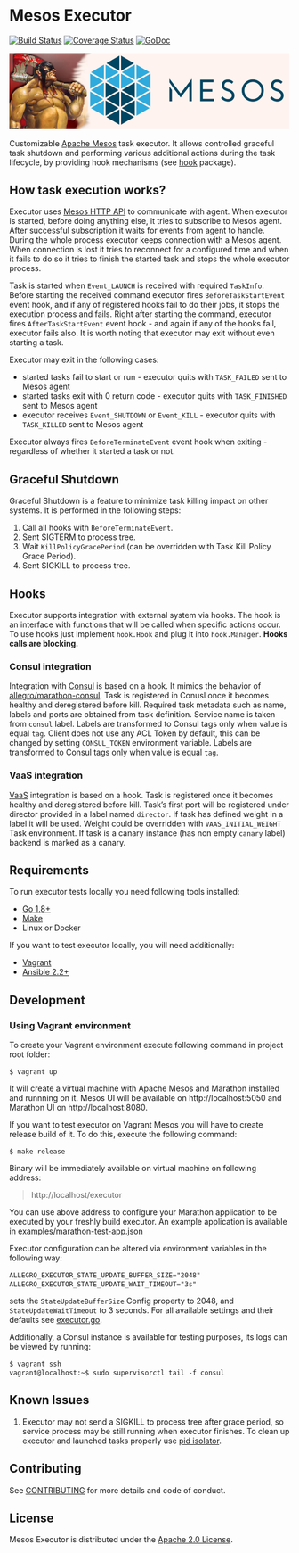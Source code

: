 # Mesos Executor 

[![Build Status](https://travis-ci.org/allegro/mesos-executor.svg?branch=master)](https://travis-ci.org/allegro/mesos-executor)
[![Coverage Status](https://coveralls.io/repos/github/allegro/mesos-executor/badge.svg?branch=master)](https://coveralls.io/github/allegro/mesos-executor?branch=master)
[![GoDoc](https://godoc.org/github.com/allegro/mesos-executor?status.svg)](https://godoc.org/github.com/allegro/mesos-executor)

![Executor](doc/img/executor-mesos.png)

Customizable [Apache Mesos][1] task executor. It allows controlled graceful
task shutdown and performing various additional actions during the task lifecycle,
by providing hook mechanisms (see [hook](hook) package).

## How task execution works?

Executor uses [Mesos HTTP API][2] to communicate with agent. When executor is
started, before doing anything else, it tries to subscribe to Mesos agent. After
successful subscription it waits for events from agent to handle. During the whole
process executor keeps connection with a Mesos agent. When connection is lost it
tries to reconnect for a configured time and when it fails to do so it tries to
finish the started task and stops the whole executor process.

Task is started when `Event_LAUNCH` is received with required `TaskInfo`. Before
starting the received command executor fires `BeforeTaskStartEvent` event hook,
and if any of registered hooks fail to do their jobs, it stops the execution process
and fails. Right after starting the command, executor fires `AfterTaskStartEvent` event
hook - and again if any of the hooks fail, executor fails also. It is worth
noting that executor may exit without even starting a task.

Executor may exit in the following cases:
* started tasks fail to start or run - executor quits with `TASK_FAILED` sent to
Mesos agent
* started tasks exit with 0 return code - executor quits with `TASK_FINISHED`
sent to Mesos agent
* executor receives `Event_SHUTDOWN` or `Event_KILL` - executor quits with `TASK_KILLED`
sent to Mesos agent

Executor always fires `BeforeTerminateEvent` event hook when exiting - regardless
of whether it started a task or not.

## Graceful Shutdown

Graceful Shutdown is a feature to minimize task killing impact on other systems.
It is performed in the following steps:

1. Call all hooks with `BeforeTerminateEvent`.
2. Sent SIGTERM to process tree.
3. Wait `KillPolicyGracePeriod` (can be overridden with Task Kill Policy Grace Period).
4. Sent SIGKILL to process tree.

## Hooks

Executor supports integration with external system via hooks. The hook is an interface
with functions that will be called when specific actions occur. To use hooks just
implement `hook.Hook` and plug it into `hook.Manager`.
**Hooks calls are blocking.**

### Consul integration

Integration with [Consul][3] is based on a hook. It mimics the behavior of
[allegro/marathon-consul][4].
Task is registered in Conusl once it becomes healthy and deregistered before kill.
Required task metadata such as name, labels and ports are obtained from task definition.
Service name is taken from `consul` label.
Labels are transformed to Consul tags only when value is equal `tag`. Client does not use any ACL Token by default,
this can be changed by setting `CONSUL_TOKEN` environment variable.
Labels are transformed to Consul tags only when value is equal `tag`.

### VaaS integration

[VaaS][5] integration is based on a hook.
Task is registered once it becomes healthy and deregistered before kill.
Task’s first port will be registered under director provided in a label named `director`.
If task has defined weight in a label it will be used. Weight could be overridden
with `VAAS_INITIAL_WEIGHT` Task environment.
If task is a canary instance (has non empty `canary` label) backend is marked
as a canary.

## Requirements

To run executor tests locally you need following tools installed:

* [Go 1.8+][6]
* [Make][7]
* Linux or Docker

If you want to test executor locally, you will need additionally:

* [Vagrant][8]
* [Ansible 2.2+][9]

## Development

### Using Vagrant environment

To create your Vagrant environment execute following command in project root folder:

```
$ vagrant up
```

It will create a virtual machine with Apache Mesos and Marathon installed and
runnning on it. Mesos UI will be available on http://localhost:5050 and Marathon
UI on http://localhost:8080.

If you want to test executor on Vagrant Mesos you will have to create release
build of it. To do this, execute the following command:

```
$ make release
```

Binary will be immediately available on virtual machine on following address:

> http://localhost/executor

You can use above address to configure your Marathon application to be executed
by your freshly build executor. An example application is available in
[examples/marathon-test-app.json](marathon-test-app.json)

Executor configuration can be altered via environment variables in the following way:
```
ALLEGRO_EXECUTOR_STATE_UPDATE_BUFFER_SIZE="2048"
ALLEGRO_EXECUTOR_STATE_UPDATE_WAIT_TIMEOUT="3s"
```
sets the `StateUpdateBufferSize` Config property to 2048, and `StateUpdateWaitTimeout`
to 3 seconds. For all available settings and their defaults see
[executor.go](executor.go).

Additionally, a Consul instance is available for testing purposes,
its logs can be viewed by running:
```
$ vagrant ssh
vagrant@localhost:~$ sudo supervisorctl tail -f consul
```


## Known Issues

1. Executor may not send a SIGKILL to process tree after grace period,
so service process may be still running when executor finishes.
To clean up executor and launched tasks properly use [pid isolator][10].

## Contributing

See [CONTRIBUTING](CONTRIBUTING.md) for more details and code of conduct. 

## License

Mesos Executor is distributed under the [Apache 2.0 License](LICENSE).


[1]: https://mesos.apache.org
[2]: https://mesos.apache.org/documentation/latest/executor-http-api/ 
[3]: https://www.consul.io
[4]: https://github.com/allegro/marathon-consul
[5]: https://github.com/allegro/vaas
[6]: https://golang.org/dl/
[7]: https://www.gnu.org/software/make/
[8]: https://www.vagrantup.com
[9]: https://www.ansible.com
[10]: https://mesos.apache.org/documentation/latest/mesos-containerizer/
